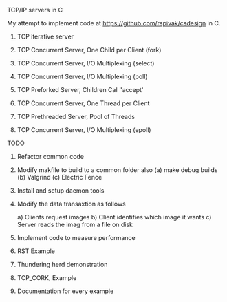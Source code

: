 TCP/IP servers in C

My attempt to implement code at https://github.com/rspivak/csdesign in C.


1. TCP iterative server

2. TCP Concurrent Server, One Child per Client (fork)
 
3. TCP Concurrent Server, I/O Multiplexing (select)
 
4. TCP Concurrent Server, I/O Multiplexing (poll)

5. TCP Preforked Server, Children Call 'accept'

6. TCP Concurrent Server, One Thread per Client

7. TCP Prethreaded Server, Pool of Threads 

8. TCP Concurrent Server, I/O Multiplexing (epoll)


TODO

1. Refactor common code
2. Modify makfile to build to a common folder also
   (a) make debug builds
   (b) Valgrind
   (c) Electric Fence
 
3. Install and setup daemon tools
4. Modify the data transaxtion as follows

   a) Clients request images 
   b) Client identifies which image it wants
   c) Server reads the imag from a file on disk

5. Implement code to measure performance

6. RST Example

7. Thundering herd demonstration

8. TCP_CORK, Example  

9. Documentation for every example


